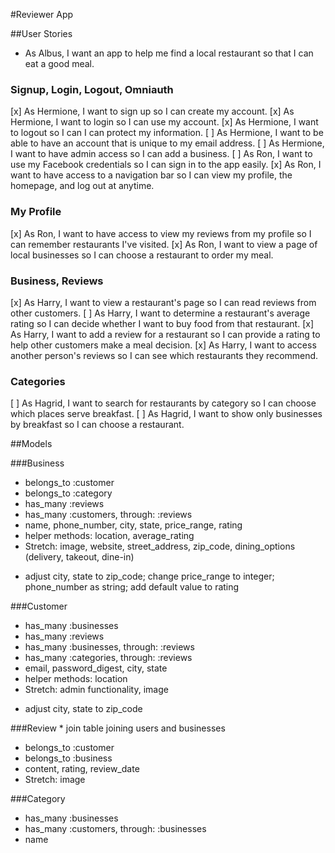 #Reviewer App

##User Stories
- As Albus, I want an app to help me find a local restaurant so that I can eat a good meal.

### Signup, Login, Logout, Omniauth
[x] As Hermione, I want to sign up so I can create my account.
[x] As Hermione, I want to login so I can use my account.
[x] As Hermione, I want to logout so I can I can protect my information.
[ ] As Hermione, I want to be able to have an account that is unique to my email address.
[ ] As Hermione, I want to have admin access so I can add a business.
[ ] As Ron, I want to use my Facebook credentials so I can sign in to the app easily.
[x] As Ron, I want to have access to a navigation bar so I can view my profile, the homepage, and log out at anytime.

### My Profile
[x] As Ron, I want to have access to view my reviews from my profile so I can remember restaurants I've visited.
[x] As Ron, I want to view a page of local businesses so I can choose a restaurant to order my meal.

### Business, Reviews
[x] As Harry, I want to view a restaurant's page so I can read reviews from other customers.
[ ] As Harry, I want to determine a restaurant's average rating so I can decide whether I want to buy food from that restaurant.
[x] As Harry, I want to add a review for a restaurant so I can provide a rating to help other customers make a meal decision.
[x] As Harry, I want to access another person's reviews so I can see which restaurants they recommend.

### Categories
[ ] As Hagrid, I want to search for restaurants by category so I can choose which places serve breakfast.
[ ] As Hagrid, I want to show only businesses by breakfast so I can choose a restaurant.



##Models

###Business
- belongs_to :customer
- belongs_to :category
- has_many :reviews
- has_many :customers, through: :reviews
- name, phone_number, city, state, price_range, rating
- helper methods: location, average_rating
- Stretch: image, website, street_address, zip_code, dining_options (delivery, takeout, dine-in)
* adjust city, state to zip_code; change price_range to integer; phone_number as string; add default value to rating

###Customer
- has_many :businesses
- has_many :reviews
- has_many :businesses, through: :reviews
- has_many :categories, through: :reviews
- email, password_digest, city, state
- helper methods: location
- Stretch: admin functionality, image
* adjust city, state to zip_code

###Review * join table joining users and businesses
- belongs_to :customer
- belongs_to :business
- content, rating, review_date
- Stretch: image

###Category
- has_many :businesses
- has_many :customers, through: :businesses
- name
